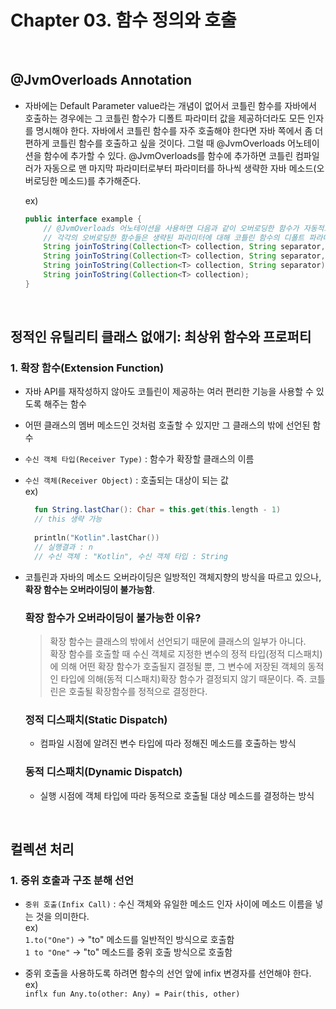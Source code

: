 # Chapter 03. 함수 정의와 호출


<br>


## @JvmOverloads Annotation
  * 자바에는 Default Parameter value라는 개념이 없어서 코틀린 함수를 자바에서 호출하는 경우에는
  그 코틀린 함수가 디폴트 파라미터 값을 제공하더라도 모든 인자를 명시해야 한다. 자바에서 코틀린 함수를
  자주 호출해야 한다면 자바 쪽에서 좀 더 편하게 코틀린 함수를 호출하고 싶을 것이다. 그럴 때 @JvmOverloads
  어노테이션을 함수에 추가할 수 있다. @JvmOverloads를 함수에 추가하면 코틀린 컴파일러가 자동으로 맨 마지막
  파라미터로부터 파라미터를 하나씩 생략한 자바 메소드(오버로딩한 메소드)를 추가해준다.    
    
    ex)
    ```java
    public interface example {
        // @JvmOverloads 어노테이션을 사용하면 다음과 같이 오버로딩한 함수가 자동적으로 생성된다.
        // 각각의 오버로딩한 함수들은 생략된 파라미터에 대해 코틀린 함수의 디폴트 파라미터 값을 사용하게 된다.
        String joinToString(Collection<T> collection, String separator, String prefix, String postfix);
        String joinToString(Collection<T> collection, String separator, String prefix);
        String joinToString(Collection<T> collection, String separator);
        String joinToString(Collection<T> collection);
    }
     ```


<br>


## 정적인 유틸리티 클래스 없애기: 최상위 함수와 프로퍼티   

### 1. 확장 함수(Extension Function)
* 자바 API를 재작성하지 않아도 코틀린이 제공하는 여러 편리한 기능을 사용할 수 있도록 해주는 함수
* 어떤 클래스의 멤버 메소드인 것처럼 호출할 수 있지만 그 클래스의 밖에 선언된 함수
* `수신 객체 타입(Receiver Type)` : 함수가 확장할 클래스의 이름
* `수신 객체(Receiver Object)` : 호출되는 대상이 되는 값   
  ex)
  ```kotlin
    fun String.lastChar(): Char = this.get(this.length - 1)
    // this 생략 가능 
        
    println("Kotlin".lastChar())
    // 실행결과 : n
    // 수신 객체 : "Kotlin", 수신 객체 타입 : String
  ```
  
* 코틀린과 자바의 메소드 오버라이딩은 일방적인 객체지향의 방식을 따르고 있으나, **확장 함수는 오버라이딩이 불가능함**.   
    
  ### 확장 함수가 오버라이딩이 불가능한 이유?
    > 확장 함수는 클래스의 밖에서 선언되기 때문에 클래스의 일부가 아니다.   
    확장 함수를 호출할 때 수신 객체로 지정한 변수의 정적 타입(정적 디스패치)에 의해 어떤 확장 함수가 호출될지 결정될 뿐,
    그 변수에 저장된 객체의 동적인 타입에 의해(동적 디스패치)확장 함수가 결정되지 않기 때문이다.
    즉. 코틀린은 호출될 확장함수를 정적으로 결정한다.
    
  ### 정적 디스패치(Static Dispatch)
  - 컴파일 시점에 알려진 변수 타입에 따라 정해진 메소드를 호출하는 방식   
  
  ### 동적 디스패치(Dynamic Dispatch)
  - 실행 시점에 객체 타입에 따라 동적으로 호출될 대상 메소드를 결정하는 방식


<br>


## 컬렉션 처리
### 1. 중위 호출과 구조 분해 선언
* `중위 호출(Infix Call)` : 수신 객체와 유일한 메소드 인자 사이에 메소드 이름을 넣는 것을 의미한다.   
  ex)   
  `1.to("One")` -> "to" 메소드를 일반적인 방식으로 호출함   
  `1 to "One"` -> "to" 메소드를 중위 호출 방식으로 호출함
  
* 중위 호출을 사용하도록 하려면 함수의 선언 앞에 infix 변경자를 선언해야 한다.
  ex)   
  `inflx fun Any.to(other: Any) = Pair(this, other)`